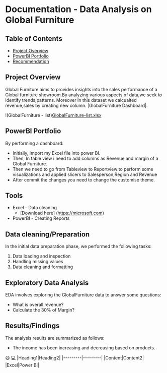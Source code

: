 # Documentation - Data Analysis on Global Furniture 

## Table of Contents
- [Project Overview](#project-overview)
- [PowerBI Portfolio](#PowerBI-Portfolio)
- [Recommendation](#Recommendation)

## Project Overview
Global Furniture aims to provides insights into the sales performance of a Global furniture showroom.By analyzing various aspects of data,we seek to identify trends,patterns.
Moreover In this dataset we calcualted revenue,sales by creating new column. |GlobalFurniture Dashboard|.

  !(GlobalFurniture - list)[GlobalFurniture-list.xlsx](https://github.com/MadisettySurekha/Data-Analysis/new/main?filename=README.md)

## PowerBI Portfolio
By performing a dashboard:
- Initially, Import my Excel file into power BI.
- Then, In table view i need to add columns as Revenue and margin of a Global Furniture.
- Then we need to go from Tableview to Reportview to perform some visualizations and applied slicers to Salesperson,Region and Revenue
- After commit the changes you need to change the customise theme.

## Tools
- Excel - Data cleaning
  - [Download here] (https://microsoft.com)
- PowerBI - Creating Reports

## Data cleaning/Preparation

In the initial data preparation phase, we performed the following tasks:
1. Data loading and inspection
2. Handling missing values
3. Data cleaning and formatting

## Exploratory Data Analysis

EDA involves exploring the GlobalFurniture data to answer some questions:
- What is overall revenue?
- Calculate the 30% of Margin?

## Results/Findings

The analysis results are summarized as follows:
- The income has been increasing and decreasing based on products.

😄
💻
|Heading1|Heading2|
|---------|---------|
|Content|Content2|
|Excel|Power BI|




  
